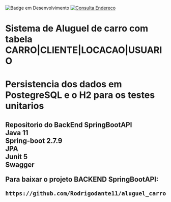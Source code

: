 ![Badge em Desenvolvimento](http://img.shields.io/static/v1?label=STATUS&message=EM%20DESENVOLVIMENTO&color=GREEN&style=for-the-badge)
[![Consulta Endereco](https://github.com/Rodrigodante11/aluguel_carro_spring_boot_API/actions/workflows/maven-publish.yml/badge.svg)](https://github.com/Rodrigodante11/aluguel_carro_spring_boot_API/actions/workflows/maven-publish.yml)

<h1 aligh="center"> Sistema de Aluguel de carro com tabela CARRO|CLIENTE|LOCACAO|USUARIO <h2>
<h1 aligh="center"> Persistencia dos dados em PostegreSQL e  o H2 para os testes unitarios <h2>

<strong>Repositorio do BackEnd SpringBootAPI</strong> </br>
<strong>Java 11 </strong> </br>
<strong>Spring-boot 2.7.9 </strong> </br>
<strong>JPA </strong> </br>
<strong>Junit 5</strong></br>
<strong>Swagger</strong></br>

Para baixar o projeto BACKEND SpringBootAPI:

```
https://github.com/Rodrigodante11/aluguel_carro_spring_boot_API.git
```

